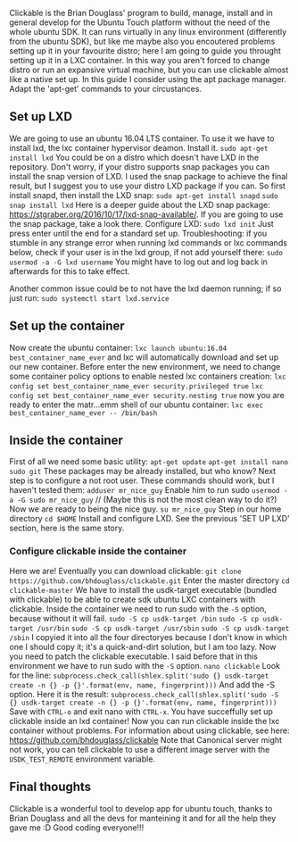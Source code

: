 Clickable is the Brian Douglass' program to build, manage, install and in general develop for the Ubuntu Touch platform without the need of the whole ubuntu SDK.
It can runs virtually in any linux environment (differently from the ubuntu SDK), but like me maybe also you encoutered problems setting up it in your favourite distro; here I am going to guide you throught setting up it in a LXC container.
In this way you aren't forced to change distro or run an expansive virtual machine, but you can use clickable almost like a native set up.
In this guide I consider using the apt package manager. Adapt the 'apt-get' commands to your circustances.

## Set up LXD

We are going to use an ubuntu 16.04 LTS container. To use it we have to install lxd, the lxc container hypervisor deamon. Install it.
`sudo apt-get install lxd`
You could be on a distro which doesn't have LXD in the repository. Don't worry, if your distro supports snap packages you can install the snap version of LXD.
I used the snap package to achieve the final result, but I suggest you to use your distro LXD package if you can. So first install snapd, then install the LXD snap:
`sudo apt-get install snapd`
`sudo snap install lxd`
Here is a deeper guide about the LXD snap package: https://stgraber.org/2016/10/17/lxd-snap-available/. If you are going to use the snap package, take a look there.
Configure LXD:
`sudo lxd init`
Just press enter until the end for a standard set up.
Troubleshooting:
if you stumble in any strange error when running lxd commands or lxc commands below, check if your user is in the lxd group, if not add yourself there:
`sudo usermod -a -G lxd username`
You might have to log out and log back in afterwards for this to take effect.

Another common issue could be to not have the lxd daemon running; if so just run:
`sudo systemctl start lxd.service`

## Set up the container

Now create the ubuntu container:
`lxc launch ubuntu:16.04 best_container_name_ever`
and lxc will automatically download and set up our new container.
Before enter the new environment, we need to change some container policy options to enable nested lxc containers creation:
`lxc config set best_container_name_ever security.privileged true`
`lxc config set best_container_name_ever security.nesting true`
now you are ready to enter the matr...emm shell of our ubuntu container:
`lxc exec best_container_name_ever -- /bin/bash`

## Inside the container

First of all we need some basic utility:
`apt-get update`
`apt-get install nano sudo git`
These packages may be already installed, but who know?
Next step is to configure a not root user. These commands should work, but I haven't tested them:
`adduser mr_nice_guy`
Enable him to run sudo
`usermod -a -G sudo mr_nice_guy` // (Maybe this is not the most clean way to do it?)
Now we are ready to being the nice guy.
`su mr_nice_guy`
Step in our home directory
`cd $HOME`
Install and configure LXD. See the previous 'SET UP LXD' section, here is the same story.

### Configure clickable inside the container

Here we are! Eventually you can download clickable:
`git clone https://github.com/bhdouglass/clickable.git`
Enter the master directory
`cd clickable-master`
We have to install the usdk-target executable (bundled with clickable) to be able to create sdk ubuntu LXC containers with clickable.
Inside the container we need to run sudo with the `-S` option, because without it will fail.
`sudo -S cp usdk-target /bin`
`sudo -S cp usdk-target /usr/bin`
`sudo -S cp usdk-target /usr/sbin`
`sudo -S cp usdk-target /sbin`
I copyied it into all the four directoryes because I don't know in which one I should copy it; it's a quick-and-dirt solution, but I am too lazy.
Now you need to patch the clickable executable. I said before that in this environment we have to run sudo with the `-S` option.
`nano clickable`
Look for the line:
`subprocess.check_call(shlex.split('sudo {} usdk-target create -n {} -p {}'.format(env, name, fingerprint)))`
And add the -S option. Here it is the result:
`subprocess.check_call(shlex.split('sudo -S {} usdk-target create -n {} -p {}'.format(env, name, fingerprint)))`
Save with `CTRL-o` and exit nano with `CTRL-x`.
You have succeffully set up clickable inside an lxd container!
Now you can run clickable inside the lxc container without problems.
For information about using clickable, see here: https://github.com/bhdouglass/clickable
Note that Canonical server might not work, you can tell clickable to use a different image server with the `USDK_TEST_REMOTE` environment variable.

## Final thoughts

Clickable is a wonderful tool to develop app for ubuntu touch, thanks to Brian Douglass and all the devs for manteining it and for all the help they gave me :D
Good coding everyone!!!